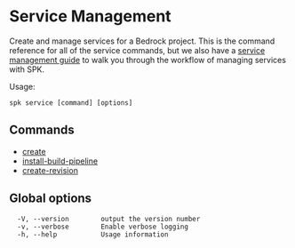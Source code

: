 # Service Management

Create and manage services for a Bedrock project. This is the command reference
for all of the service commands, but we also have a
[service management guide](./project-service-management-guide.md) to walk you
through the workflow of managing services with SPK.

Usage:

```
spk service [command] [options]
```

## Commands

- [create](https://microsoft.github.io/bedrock-cli/commands/index.html#service_create)
- [install-build-pipeline](https://microsoft.github.io/bedrock-cli/commands/index.html#service_install-build-pipeline)
- [create-revision](https://microsoft.github.io/bedrock-cli/commands/index.html#service_create-revision)

## Global options

```
  -V, --version        output the version number
  -v, --verbose        Enable verbose logging
  -h, --help           Usage information
```
